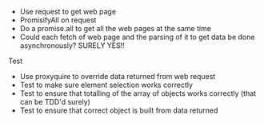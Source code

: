 - Use request to get web page
- PromisifyAll on request
- Do a promise.all to get all the web pages at the same time
- Could each fetch of web page and the parsing of it to get data be done asynchronously? SURELY YES!!


Test
- Use proxyquire to override data returned from web request
- Test to make sure element selection works correctly
- Test to ensure that totalling of the array of objects works correctly (that can be TDD'd surely)
- Test to ensure that correct object is built from data returned
